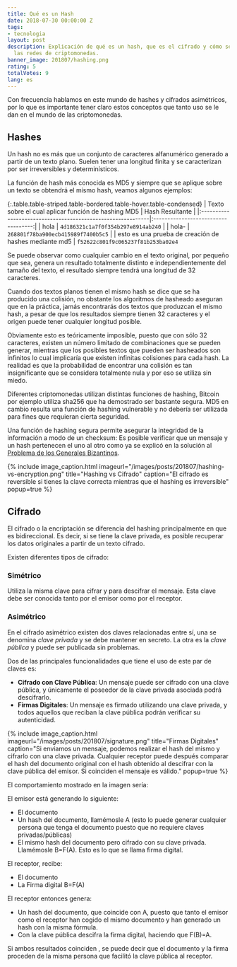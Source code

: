 ```yaml
---
title: Qué es un Hash
date: 2018-07-30 00:00:00 Z
tags:
- tecnologia
layout: post
description: Explicación de qué es un hash, que es el cifrado y cómo se utilizan en
  las redes de criptomonedas.
banner_image: 201807/hashing.png
rating: 5
totalVotes: 9
lang: es
---
```


Con frecuencia hablamos en este mundo de hashes y cifrados asimétricos, por lo que es importante tener claro estos conceptos que tanto uso se le dan en el mundo de las criptomonedas.

<!--more-->

## Hashes

Un hash no es más que un conjunto de caracteres alfanumérico generado a partir de un texto plano. Suelen tener una longitud finita y se caracterizan por ser irreversibles y determinísticos.

La función de hash más conocida es MD5 y siempre que se aplique sobre un texto se obtendrá el mismo hash, veamos algunos ejemplos:

{:.table.table-striped.table-bordered.table-hover.table-condensed}
| Texto sobre el cual aplicar función de hashing MD5          | Hash Resultante                     |
|:------------------------------------------------------------|:-----------------------------------:|
| hola                                                        | `4d186321c1a7f0f354b297e8914ab240`  |
| hola-                                                       | `268801f78ba900ecb415989f7400b5c5`  |
| esto es una prueba de creación de hashes mediante md5       | `f52622c801f9c065237f81b253ba02e4`

Se puede observar como cualquier cambio en el texto original, por pequeño que sea, genera un resultado totalmente distinto e independientemente del tamaño del texto, el resultado siempre tendrá una longitud de 32 caracteres.

Cuando dos textos planos tienen el mismo hash se dice que se ha producido una colisión, no obstante los algoritmos de hasheado aseguran que en la práctica, jamás encontrarás dos textos que produzcan el mismo hash, a pesar de que los resultados siempre tienen 32 caracteres y el origen puede tener cualquier longitud posible.

Obviamente esto es teóricamente imposible, puesto que con sólo 32 caracteres, existen un número limitado de combinaciones que se pueden generar, mientras que los posibles textos que pueden ser hasheados son infinitos lo cual implicaría que existen infinitas colisiones para cada hash. La realidad es que la probabilidad de encontrar una colisión es tan insignificante que se considera totalmente nula y por eso se utiliza sin miedo.

Diferentes criptomonedas utilizan distintas funciones de hashing, Bitcoin por ejemplo utiliza sha256 que ha demostrado ser bastante segura. MD5 en cambio resulta una función de hashing vulnerable y no debería ser utilizada para fines que requieran cierta seguridad.

Una función de hashing segura permite asegurar la integridad de la información a modo de un checksum: Es posible verificar que un mensaje y un hash pertenecen el uno al otro como ya se explicó en la solución al [Problema de los Generales Bizantinos](/problema-generales-bizantinos/).

{% include image_caption.html imageurl="/images/posts/201807/hashing-vs-encryption.png" title="Hashing vs Cifrado" caption="El cifrado es reversible si tienes la clave correcta mientras que el hashing es irreversible" popup=true %}

## Cifrado

El cifrado o la encriptación se diferencia del hashing principalmente en que es bidireccional. Es decir, si se tiene la clave privada, es posible recuperar los datos originales a partir de un texto cifrado.

Existen diferentes tipos de cifrado:

### Simétrico
Utiliza la misma clave para cifrar y para descifrar el mensaje. Esta clave debe ser conocida tanto por el emisor como por el receptor.

### Asimétrico
En el cifrado asimétrico existen dos claves relacionadas entre sí, una se denomina *clave privada* y se debe mantener en secreto. La otra es la *clave pública* y puede ser publicada sin problemas.

Dos de las principales funcionalidades que tiene el uso de este par de claves es:

- **Cifrado con Clave Pública**: Un mensaje puede ser cifrado con una clave pública, y únicamente el poseedor de la clave privada asociada podrá descifrarlo.
- **Firmas Digitales**: Un mensaje es firmado utilizando una clave privada, y todos aquellos que reciban la clave pública podrán verificar su autenticidad.

{% include image_caption.html imageurl="/images/posts/201807/signature.png" title="Firmas Digitales" caption="Si enviamos un mensaje, podemos realizar el hash del mismo y cifrarlo con una clave privada. Cualquier receptor puede después comparar el hash del documento original con el hash obtenido al descifrar con la clave pública del emisor. Si coinciden el mensaje es válido." popup=true %}

El comportamiento mostrado en la imagen sería:

El emisor está generando lo siguiente:
- El documento
- Un hash del documento, llamémosle A (esto lo puede generar cualquier persona que tenga el documento puesto que no requiere claves privadas/públicas)
- El mismo hash del documento pero cifrado con su clave privada. Llamémosle B=F(A). Esto es lo que se llama firma digital.

El receptor, recibe:
- El documento
- La Firma digital B=F(A)

El receptor entonces genera:
- Un hash del documento, que coincide con A, puesto que tanto el emisor como el receptor han cogido el mismo documento y han generado un hash con la misma fórmula.
- Con la clave pública descifra la firma digital, haciendo que F(B)=A.

Si ambos resultados coinciden , se puede decir que el documento y la firma proceden de la misma persona que facilitó la clave pública al receptor.

